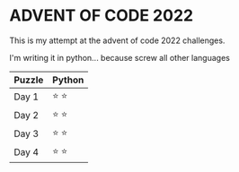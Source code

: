 # ADVENT OF CODE 2022

This is my attempt at the advent of code 2022 challenges.

I'm writing it in python... because screw all other languages

| Puzzle | Python |
|--------|--------|
| Day 1 | :star: :star: |
| Day 2 | :star: :star: |
| Day 3 | :star: :star: |
| Day 4 | :star: :star: |
